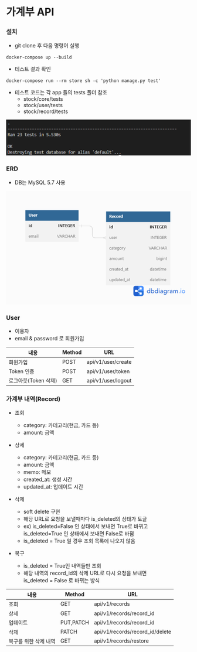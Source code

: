 # 가계부 API

### 설치
- git clone 후 다음 명령어 실행
```
docker-compose up --build
```
- 테스트 결과 확인
```
docker-compose run --rm store sh -c 'python manage.py test'
```
- 테스트 코드는 각 app 들의 tests 폴더 참조
  - stock/core/tests
  - stock/user/tests
  - stock/record/tests
  
<img src='/images/test.PNG'>


### ERD
- DB는 MySQL 5.7 사용
<img src='/images/ERD.png'>

### User
- 이용자
- email & password 로 회원가입

| 내용                 | Method | URL                |
| -------------------- | ------ | ------------------ |
| 회원가입             | POST   | api/v1/user/create |
| Token 인증           | POST   | api/v1/user/token  |
| 로그아웃(Token 삭제) | GET    | api/v1/user/logout |

### 가계부 내역(Record)
- 조회
  - category: 카테고리(현금, 카드 등)
  - amount: 금액 

- 상세
  - category: 카테고리(현금, 카드 등)
  - amount: 금액 
  - memo: 메모
  - created_at: 생성 시간
  - updated_at: 업데이트 시간
- 삭제
  - soft delete 구현
  - 해당 URL로 요청을 보낼때마다 is_deleted의 상태가 토글
  - ex) is_deleted=False 인 상태에서 보내면 True로 바뀌고 \
  is_deleted=True 인 상태에서 보내면 False로 바뀜
  - is_deleted = True 일 경우 조회 목록에 나오지 않음
- 복구
  - is_deleted = True인 내역들만 조회
  - 해당 내역의 record_id의 삭제 URL로 다시 요청을 보내면 \
is_deleted = False 로 바뀌는 방식

| 내용                  | Method    | URL                             |
| --------------------- | --------- | ------------------------------- |
| 조회                  | GET       | api/v1/records                  |
| 상세                  | GET       | api/v1/records/record_id        |
| 업데이트              | PUT,PATCH | api/v1/records/record_id        |
| 삭제                  | PATCH     | api/v1/records/record_id/delete |
| 복구를 위한 삭제 내역 | GET       | api/v1/records/restore          |


  